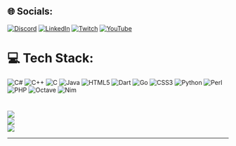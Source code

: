 
## 🌐 Socials:
[![Discord](https://img.shields.io/badge/Discord-%237289DA.svg?logo=discord&logoColor=white)](https://discord.gg/https://discord.gg/100) [![LinkedIn](https://img.shields.io/badge/LinkedIn-%230077B5.svg?logo=linkedin&logoColor=white)](https://tip.dokan.sa/qtr) [![Twitch](https://img.shields.io/badge/Twitch-%239146FF.svg?logo=Twitch&logoColor=white)](https://www.twitch.tv/q6rhere) [![YouTube](https://img.shields.io/badge/YouTube-%23FF0000.svg?logo=YouTube&logoColor=white)](https://www.youtube.com/channel/UClwi_qT7FvKEQRjxlukLQVQ) 

# 💻 Tech Stack:
![C#](https://img.shields.io/badge/c%23-%23239120.svg?style=for-the-badge&logo=c-sharp&logoColor=white) ![C++](https://img.shields.io/badge/c++-%2300599C.svg?style=for-the-badge&logo=c%2B%2B&logoColor=white) ![C](https://img.shields.io/badge/c-%2300599C.svg?style=for-the-badge&logo=c&logoColor=white) ![Java](https://img.shields.io/badge/java-%23ED8B00.svg?style=for-the-badge&logo=java&logoColor=white) ![HTML5](https://img.shields.io/badge/html5-%23E34F26.svg?style=for-the-badge&logo=html5&logoColor=white) ![Dart](https://img.shields.io/badge/dart-%230175C2.svg?style=for-the-badge&logo=dart&logoColor=white) ![Go](https://img.shields.io/badge/go-%2300ADD8.svg?style=for-the-badge&logo=go&logoColor=white) ![CSS3](https://img.shields.io/badge/css3-%231572B6.svg?style=for-the-badge&logo=css3&logoColor=white) ![Python](https://img.shields.io/badge/python-3670A0?style=for-the-badge&logo=python&logoColor=ffdd54) ![Perl](https://img.shields.io/badge/perl-%2339457E.svg?style=for-the-badge&logo=perl&logoColor=white) ![PHP](https://img.shields.io/badge/php-%23777BB4.svg?style=for-the-badge&logo=php&logoColor=white) ![Octave](https://img.shields.io/badge/OCTAVE-darkblue?style=for-the-badge&logo=octave&logoColor=fcd683) ![Nim](https://img.shields.io/badge/nim-%23FFE953.svg?style=for-the-badge&logo=nim&logoColor=white) 
#  
![](https://github-readme-stats.vercel.app/api?username=ImTerminator&theme=dark&hide_border=true&include_all_commits=true&count_private=true)<br/>
![](https://github-readme-streak-stats.herokuapp.com/?user=ImTerminator&theme=dark&hide_border=true)<br/>
![](https://github-readme-stats.vercel.app/api/top-langs/?username=ImTerminator&theme=dark&hide_border=true&include_all_commits=true&count_private=true&layout=compact)

---

  
<!-- Proudly created with GPRM ( https://gprm.itsvg.in ) -->
